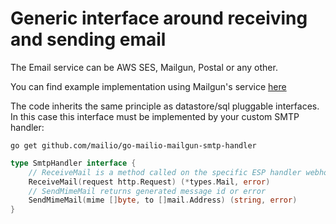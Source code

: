 # Generic interface around receiving and sending email

The Email service can be AWS SES, Mailgun, Postal or any other. 

You can find example implementation using Mailgun's service [here](https://github.com/mailio/go-mailio-mailgun-smtp-handler)

The code inherits the same principle as datastore/sql pluggable interfaces. In this case this interface must be implemented by your custom SMTP handler: 

`go get github.com/mailio/go-mailio-mailgun-smtp-handler`

```go
type SmtpHandler interface {
	// ReceiveMail is a method called on the specific ESP handler webhook implementation
	ReceiveMail(request http.Request) (*types.Mail, error)
	// SendMimeMail returns generated message id or error
	SendMimeMail(mime []byte, to []mail.Address) (string, error)
}
```
